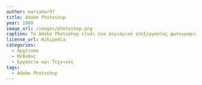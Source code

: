 ```yaml
---
author: mariadar97
title: Adobe Photoshop
year: 1988
image_url: /images/photoshop.png
caption: Το Adobe Photoshop είναι ένα λογισμικό επεξεργασίας φωτογραφιών που κυκλοφόρησε το 1988 για macintosh συστήματα και πιστεύετε ότι προώθησε τις πωλήσεις των συστημάτων αυτών.
license_url: Wikipedia
categories:
  - Αρχέτυπα
  - Μέθοδος
  - Εργαλεία και Τεχνικές
tags:
  - Adobe Photoshop
---
```

